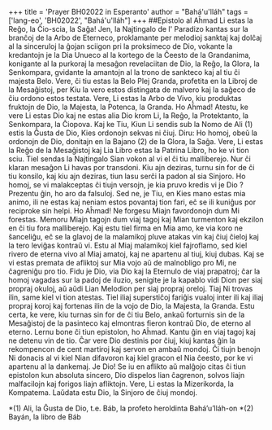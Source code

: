 +++
title = 'Prayer BH02022 in Esperanto'
author = "Bahá'u'lláh"
tags = ['lang-eo', 'BH02022', "Bahá'u'lláh"]
+++
##Epistolo al Aĥmad
Li estas la Reĝo, la Ĉio-scia, la Saĝa!
Jen, la Najtingalo de l' Paradizo kantas sur la branĉoj de la Arbo de Eterneco, proklamante per melodioj sanktaj kaj dolĉaj al la sinceruloj la ĝojan sciigon pri la proksimeco de Dio, vokante la kredantojn je la Dia Unueco al la kortego de la Ĉeesto de la Grandanima, konigante al la purkoraj la mesaĝon revelaciitan de Dio, la Reĝo, la Glora, la Senkompara, gvidante la amantojn al la trono de sankteco kaj al tiu ĉi majesta Belo.
Vere, ĉi tiu estas la Belo Plej Granda, profetita en la Libroj de la Mesaĝistoj, per Kiu la vero estos distingata de malvero kaj la saĝeco de ĉiu ordono estos testata. Vere, Li estas la Arbo de Vivo, kiu produktas fruktojn de Dio, la Majesta, la Potenca, la Granda.
Ho Aĥmad! Atestu, ke vere Li estas Dio kaj ne estas alia Dio krom Li, la Reĝo, la Protektanto, la Senkompara, la Ĉiopova. Kaj ke Tiu, Kiun Li sendis sub la Nomo de Ali (1) estis la Ĝusta de Dio, Kies ordonojn sekvas ni ĉiuj.
Diru: Ho homoj, obeŭ la ordonojn de Dio, donitajn en la Bajano (2) de la Glora, la Saĝa. Vere, Li estas la Reĝo de la Mesaĝistoj kaj Lia Libro estas la Patrina Libro, ho ke vi tion sciu.
Tiel sendas la Najtingalo Sian vokon al vi el ĉi tiu malliberejo. Nur ĉi klaran mesaĝon Li havas por transdoni. Kiu ajn deziras, turnu sin for de ĉi tiu konsilo, kaj kiu ajn deziras, tiun lasu serĉi la padon al sia Sinjoro.
Ho homoj, se vi malakceptas ĉi tiujn versojn, je kia pruvo kredis vi je Dio ? Prezentu ĝin, ho aro da falsuloj.
Sed ne, je Tiu, en Kies mano estas mia animo, ili ne estas kaj neniam estos povantaj tion fari, eĉ se ili kuniĝus por reciproke sin helpi.
Ho Aĥmad! Ne forgesu Miajn favordonojn dum Mi forestas. Memoru Miajn tagojn dum viaj tagoj kaj Mian turmenton kaj ekzilon en ĉi tiu fora malliberejo. Kaj estu tiel firma en Mia amo, ke via koro ne ŝanceliĝu, eĉ se la glavoj de la malamikoj pluve atakas vin kaj ĉiuj ĉieloj kaj la tero leviĝas kontraŭ vi.
Estu al Miaj malamikoj kiel fajroflamo, sed kiel rivero de eterna vivo al Miaj amatoj, kaj ne apartenu al tiuj, kiuj dubas.
Kaj se vi estas premata de afliktoj sur Mia vojo aŭ de malnobligo pro Mi, ne ĉagreniĝu pro tio.
Fidu je Dio, via Dio kaj la Eternulo de viaj prapatroj; ĉar la homoj vagadas sur la padoj de iluzio, senigite je la kapablo vidi Dion per siaj propraj okuloj, aŭ aŭdi Lian Melodion per siaj propraj oreloj. Tiaj Ni trovas ilin, same kiel vi tion atestas.
Tiel iliaj superstiĉoj fariĝis vualoj inter ili kaj iliaj propraj koroj kaj fortenas ilin de la vojo de Dio, la Majesta, la Granda.
Estu certa, ke vere, kiu turnas sin for de ĉi tiu Belo, ankaŭ forturnis sin de la Mesaĝistoj de la pasinteco kaj elmontras fieron kontraŭ Dio, de eterno al eterno.
Lernu bone ĉi tiun epistolon, ho Aĥmad. Kantu ĝin en viaj tagoj kaj ne detenu vin de tio. Ĉar vere Dio destinis por ĉiuj, kiuj kantas ĝin la rekompencon de cent martiroj kaj servon en ambaŭ mondoj. Ĉi tiujn benojn Ni donacis al vi kiel Nian difavoron kaj kiel gracon el Nia ĉeesto, por ke vi apartenu al la dankemaj.
Je Dio! Se iu en aflikto aŭ malĝojo citas ĉi tiun epistolon kun absoluta sincero, Dio dispelos lian ĉagrenon, solvos liajn malfacilojn kaj forigos liajn afliktojn.
Vere, Li estas la Mizerikorda, la Kompatema. Laŭdata estu Dio, la Sinjoro de ĉiuj mondoj. 

*(1) Ali, la Ĝusta de Dio, t.e. Báb, la profeto heroldinta Bahá’u’lláh-on
*(2) Bayán, la libro de Báb

